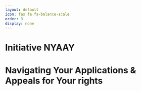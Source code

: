 ```yaml
---
layout: default
icon: fas fa fa-balance-scale
order: 3
display: none
---
```

# Initiative NYAAY

# Navigating Your Applications & Appeals for Your rights
